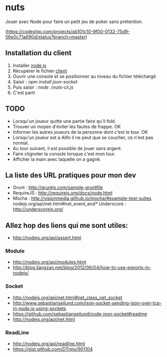 nuts
====
Jouer avec Node pour faire un petit jeu de poker sans prétention.

(https://codeship.com/projects/ab101c10-9f00-0132-75d9-56e0c71a690d/status?branch=master)

Installation du client
----------------------

1. Installer [node.js][node]
2. Récupérer le fichier [client][nuts client]
3. Ouvrir une console et se positionner au niveau du fichier téléchargé
4. Saisir : *npm install json-socket*
5. Puis saisir : *node .\nuts-cli.js*
6. C'est parti

TODO
----
* Lorsqu'un joueur quitte une partie faire qu'il fold.
* Trouver un moyen d'éviter les fautes de frappe. OK
* Informer les autres joueurs de la personne dont c'est le tour. OK
* Lorsqu'un joueur est a AllIn il ne peut que se coucher, ce n'est pas normal.
* Au tour suivant, il est possible de jouer sans argent.
* Faire clignoter la console lorsque c'est mon tour.
* Afficher la main avec laquelle on a gagné.


La liste des URL pratiques pour mon dev
---------------------------------------
* Grunt : http://gruntjs.com/sample-gruntfile
* RequireJS : http://requirejs.org/docs/node.html
* Mocha : http://visionmedia.github.io/mocha/#example-test-suites
nodejs.org/api/net.html#net_event_end* Underscore : http://underscorejs.org/

Allez hop des liens qui me sont utiles:
---------------------------------------
* http://nodejs.org/api/assert.html

### Module
* http://nodejs.org/api/modules.html
* http://blog.liangzan.net/blog/2012/06/04/how-to-use-exports-in-nodejs/

### Socket
* http://nodejs.org/api/net.html#net_class_net_socket
* http://www.sebastianseilund.com/json-socket-sending-json-over-tcp-in-node.js-using-sockets
* https://github.com/sebastianseilund/node-json-socket#readme
* http://nodejs.org/api/net.html

### ReadLine
* http://nodejs.org/api/readline.html
* https://gist.github.com/DTrejo/901104

[node]: http://nodejs.org/ "Node.Js"
[nuts client]: https://raw2.github.com/MiniKeb/nuts/master/nuts/nuts-cli.js "nuts/nuts-cli.js"
